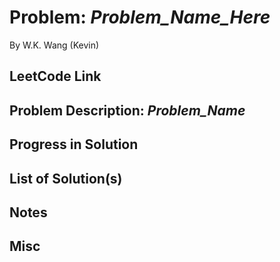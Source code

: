 # Problem: _Problem_Name_Here_

By W.K. Wang (Kevin)



## LeetCode Link


## Problem Description: _Problem_Name_


## Progress in Solution


## List of Solution(s)


## Notes


## Misc


